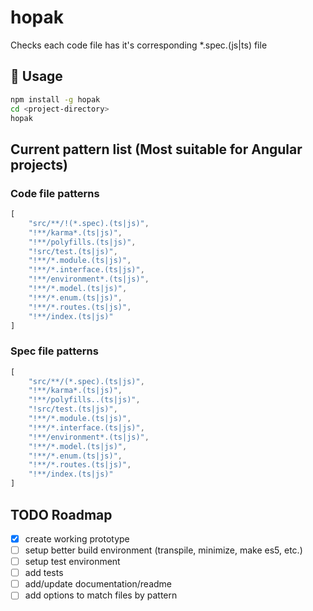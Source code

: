 # hopak

Checks each code file has it's corresponding *.spec.(js|ts) file 

## 🔨 Usage

```bash
npm install -g hopak
cd <project-directory>
hopak
```

## Current pattern list (Most suitable for Angular projects)

### Code file patterns

```JavaScript
[
    "src/**/!(*.spec).(ts|js)",
    "!**/karma*.(ts|js)",
    "!**/polyfills.(ts|js)",
    "!src/test.(ts|js)",
    "!**/*.module.(ts|js)",
    "!**/*.interface.(ts|js)",
    "!**/environment*.(ts|js)",
    "!**/*.model.(ts|js)",
    "!**/*.enum.(ts|js)",
    "!**/*.routes.(ts|js)",
    "!**/index.(ts|js)"
]
```

### Spec file patterns

```JavaScript
[
    "src/**/(*.spec).(ts|js)",
    "!**/karma*.(ts|js)",
    "!**/polyfills..(ts|js)",
    "!src/test.(ts|js)",
    "!**/*.module.(ts|js)",
    "!**/*.interface.(ts|js)",
    "!**/environment*.(ts|js)",
    "!**/*.model.(ts|js)",
    "!**/*.enum.(ts|js)",
    "!**/*.routes.(ts|js)",
    "!**/index.(ts|js)"
]
```

## TODO Roadmap

- [x] create working prototype
- [ ] setup better build environment (transpile, minimize, make es5, etc.)
- [ ] setup test environment
- [ ] add tests
- [ ] add/update documentation/readme
- [ ] add options to match files by pattern
